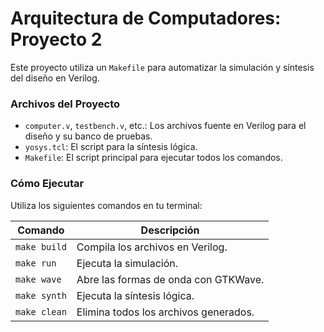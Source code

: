 # Arquitectura de Computadores: Proyecto 2

Este proyecto utiliza un `Makefile` para automatizar la simulación y síntesis del diseño en Verilog.

### Archivos del Proyecto

* `computer.v`, `testbench.v`, etc.: Los archivos fuente en Verilog para el diseño y su banco de pruebas.
* `yosys.tcl`: El script para la síntesis lógica.
* `Makefile`: El script principal para ejecutar todos los comandos.

### Cómo Ejecutar

Utiliza los siguientes comandos en tu terminal:

| Comando | Descripción |
|---|---|
| `make build` | Compila los archivos en Verilog. |
| `make run` | Ejecuta la simulación. |
| `make wave` | Abre las formas de onda con GTKWave. |
| `make synth` | Ejecuta la síntesis lógica. |
| `make clean` | Elimina todos los archivos generados. |
